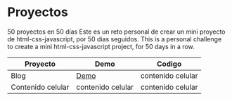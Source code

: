 # Proyectos

50 proyectos en 50 días
Este es un reto personal de crear un mini proyecto de html-css-javascript, por 50 dias seguidos.
This is a personal challenge to create a mini html-css-javascript project, for 50 days in a row.


   Proyecto |Demo| Codigo
 ---- |---| ------  
   Blog |[Demo](https://vibrant-payne-863334.netlify.app/)| contenido celular 
   Contenido celular | contenido celular | contenido celular 
